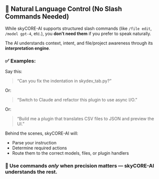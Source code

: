 ## 🧠 Natural Language Control (No Slash Commands Needed)

While skyCORE-AI supports structured slash commands (like `/file edit`, `/model gpt-4`, etc.), you **don’t need them** if you prefer to speak naturally.

The AI understands context, intent, and file/project awareness through its **interpretation engine**.

### ✅ Examples:

Say this:
> “Can you fix the indentation in skydev_tab.py?”

Or:
> “Switch to Claude and refactor this plugin to use async I/O.”

Or:
> “Build me a plugin that translates CSV files to JSON and preview the UI.”

Behind the scenes, skyCORE-AI will:
- Parse your instruction
- Determine required actions
- Route them to the correct models, files, or plugin handlers

### 💬 Use commands *only* when precision matters — skyCORE-AI understands the rest.